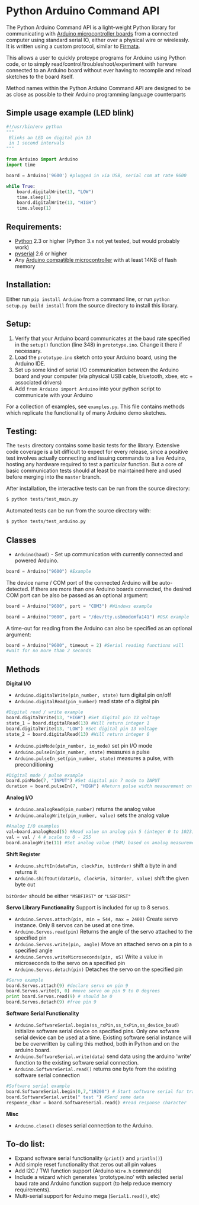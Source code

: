 # Python Arduino Command API

The Python Arduino Command API is a light-weight Python library for
communicating with [Arduino microcontroller boards](http://www.arduino.cc/) from a connected computer using
standard serial IO, either over a physical wire 
or wirelessly. It is written using a custom protocol, similar to [Firmata](http://firmata.org/wiki/Main_Page).

This allows a user to quickly protoype programs for Arduino using Python code, or to
simply read/control/troubleshoot/experiment
with harware connected to an Arduino board without ever having to recompile and reload sketches to the board itself.

Method names within the Python Arduino Command API are designed to be as close
as possible to their Arduino programming language counterparts

## Simple usage example (LED blink)
```python
#!/usr/bin/env python
"""
 Blinks an LED on digital pin 13
 in 1 second intervals
"""

from Arduino import Arduino
import time

board = Arduino('9600') #plugged in via USB, serial com at rate 9600

while True:
    board.digitalWrite(13, "LOW")
    time.sleep(1)
    board.digitalWrite(13, "HIGH")
    time.sleep(1)
```

## Requirements:
- [Python](http://python.org/) 2.3 or higher (Python 3.x not yet tested, but would probably work)
- [pyserial](http://pyserial.sourceforge.net/) 2.6 or higher
- Any [Arduino compatible microcontroller](https://www.sparkfun.com/categories/242) with at least 14KB of flash memory

## Installation:
Either run `pip install Arduino` from a command line, or run `python setup.py
build install` from the source directory to install this library.

## Setup:
1. Verify that your Arduino board communicates at the baud rate specified in the
`setup()` function (line 348) in `prototype.ino`. Change it there if necessary.
2. Load the `prototype.ino` sketch onto your Arduino board, using the Arduino IDE.
3. Set up some kind of serial I/O communication between the Arduino board and your computer (via physical USB cable,
bluetooth, xbee, etc + associated drivers)
4. Add `from Arduino import Arduino` into your python script to communicate with your Arduino

For a collection of examples, see `examples.py`. This file contains methods which replicate
the functionality of many Arduino demo sketches.

## Testing:
The `tests` directory contains some basic tests for the library. Extensive code coverage is a bit difficult to expect for every release, since a positive test involves actually
connecting and issuing commands to a live Arduino, hosting any hardware
required to test a particular function. But a core of basic communication tests
should at least be maintained here and used before merging into the `master` branch.

After installation, the interactive tests can be run from the source directory:
```bash
$ python tests/test_main.py
```

Automated tests can be run from the source directory with:
```bash
$ python tests/test_arduino.py
```

## Classes
- `Arduino(baud)` - Set up communication with currently connected and powered
Arduino.

```python
board = Arduino("9600") #Example
```

The device name / COM port of the connected Arduino will be auto-detected.
If there are more than one Arduino boards connected,
the desired COM port can be also be passed as an optional argument:

```python
board = Arduino("9600", port = "COM3") #Windows example
```
```python
board = Arduino("9600", port = "/dev/tty.usbmodemfa141") #OSX example
```

A time-out for reading from the Arduino can also be specified as an optional
argument:

```python
board = Arduino("9600", timeout = 2) #Serial reading functions will
#wait for no more than 2 seconds
```

## Methods

**Digital I/O**

- `Arduino.digitalWrite(pin_number, state)` turn digital pin on/off
- `Arduino.digitalRead(pin_number)` read state of a digital pin

```python
#Digital read / write example
board.digitalWrite(13, "HIGH") #Set digital pin 13 voltage
state_1 = board.digitalRead(13) #Will return integer 1
board.digitalWrite(13, "LOW") #Set digital pin 13 voltage
state_2 = board.digitalRead(13) #Will return integer 0
```

- `Arduino.pinMode(pin_number, io_mode)` set pin I/O mode
- `Arduino.pulseIn(pin_number, state)` measures a pulse
- `Arduino.pulseIn_set(pin_number, state)` measures a pulse, with preconditioning

```python
#Digital mode / pulse example
board.pinMode(7, "INPUT") #Set digital pin 7 mode to INPUT
duration = board.pulseIn(7, "HIGH") #Return pulse width measurement on pin 7
```

**Analog I/O**

- `Arduino.analogRead(pin_number)` returns the analog value
- `Arduino.analogWrite(pin_number, value)` sets the analog value

```python
#Analog I/O examples
val=board.analogRead(5) #Read value on analog pin 5 (integer 0 to 1023)
val = val / 4 # scale to 0 - 255
board.analogWrite(11) #Set analog value (PWM) based on analog measurement
```

**Shift Register**

- `Arduino.shiftIn(dataPin, clockPin, bitOrder)` shift a byte in and returns it
- `Arduino.shiftOut(dataPin, clockPin, bitOrder, value)` shift the given byte out

`bitOrder` should be either `"MSBFIRST"` or `"LSBFIRST"`

**Servo Library Functionality**
Support is included for up to 8 servos.

- `Arduino.Servos.attach(pin, min = 544, max = 2400)` Create servo instance. Only 8 servos can be used at one time.
- `Arduino.Servos.read(pin)` Returns the angle of the servo attached to the specified pin
- `Arduino.Servos.write(pin, angle)` Move an attached servo on a pin to a specified angle
- `Arduino.Servos.writeMicroseconds(pin, uS)` Write a value in microseconds to the servo on a specified pin
- `Arduino.Servos.detach(pin)` Detaches the servo on the specified pin

```python
#Servo example
board.Servos.attach(9) #declare servo on pin 9
board.Servos.write(9, 0) #move servo on pin 9 to 0 degrees
print board.Servos.read(9) # should be 0
board.Servos.detach(9) #free pin 9
```

**Software Serial Functionality**

- `Arduino.SoftwareSerial.begin(ss_rxPin,ss_txPin,ss_device_baud)` initialize software serial device on
specified pins.
Only one sofware serial device can be used at a time. Existing software serial instance will
be be overwritten by calling this method, both in Python and on the arduino board.
- `Arduino.SoftwareSerial.write(data)` send data using the arduino 'write' function to the existing software
serial connection.
- `Arduino.SoftwareSerial.read()` returns one byte from the existing software serial connection

```python
#Software serial example
board.SoftwareSerial.begin(0,7,"19200") # Start software serial for transmit only (tx on pin 7)
board.SoftwareSerial.write(" test ") #Send some data
response_char = board.SoftwareSerial.read() #read response character
```

**Misc**

- `Arduino.close()` closes serial connection to the Arduino.

## To-do list:
- Expand software serial functionality (`print()` and `println()`)
- Add simple reset functionality that zeros out all pin values
- Add I2C / TWI function support (Arduino `Wire.h` commands)
- Include a wizard which generates 'prototype.ino' with selected serial baud rate and Arduino function support
(to help reduce memory requirements).
- Multi-serial support for Arduino mega (`Serial1.read()`, etc)


